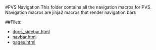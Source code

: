 #PVS Navigation
This folder contains all the navigation macros for PVS. Navigation macros are jinja2 macros that render navigation bars

##Files:
* [docs_sidebar.html](/admin/docs/templates/nav/docs_sidebar.html)
* [navbar.html](/admin/docs/templates/nav/navbar.html)
* [pages.html](/admin/docs/templates/nav/pages.html)

